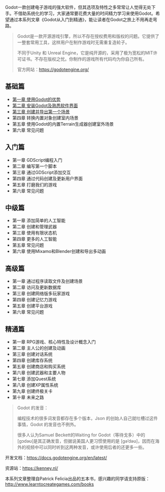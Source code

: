 Godot一款创建电子游戏的强大软件，但其选项及特性之多常常让人觉得无处下手。不借助系统化的学习，大家通常要花费大量的时间精力学习来使用Godot。希望通过本系列文章《Godot从入门到精通》，能让读者在Godot之旅上不用再走弯路。

> Godot是一款开源游戏引擎，所以不存在授权费用和版权的问题。它提供了一整套常用工具，这样用户在制作游戏时无需重复造轮子。
>
> 不同于Unity 和 Unreal Engine，它是纯开源的，采用了极为宽松的MIT许可证书。不存在版权之忧。你制作的游戏所有代码均为你自己所有。
>
> 官方网站：<https://godotengine.org/>

## 基础篇

-   [第一章 使用Godot的优势](foundation/1.md)
-   [第二章 安装Godot及熟悉软件界面](foundation/2.md)
-   [第三章 创建并导出第一个场景](foundation/3.md)
-   第四章 转换内置对象创建室内场景
-   第五章 使用Godot的内置Terrain生成器创建室外场景
-   第六章 常见问题

## 入门篇

-   第一章 GDScript编程入门
-   第二章 编写第一个脚本
-   第三章 通过GDScript添加交互
-   第四章 通过代码创建及更新用户界面
-   第五章 打磨我们的游戏
-   第六章 常见问题

## 中级篇

-   第一章 添加简单的人工智能
-   第二章 创建和管理武器
-   第三章 使用有限状态机
-   第四章 更多的人工智能
-   第五章 常见问题
-   第六章 使用Mixamo和Blender创建和导出多动画

## 高级篇

-   第一章 通过程序读取文件及创建场景
-   第二章 访问及更新数据库
-   第三章 创建网络版多玩家游戏
-   第四章 创建记忆力游戏
-   第五章 创建平台游戏
-   第六章 常见问题

## 精通篇

-   第一章 RPG游戏、核心特性及设计概念入门
-   第二章 主人公的创建及动画
-   第三章 创建对话系统
-   第四章 创建库存系统
-   第五章 创建商店和购买系统
-   第六章 创建武器和主要人物
-   第七章 添加Quest系统
-   第八章 创建XP属性系统
-   第九章 创建终极关卡
-   第十章 未来之路

> Godot 的发音：
>
> 编程技术的很多词发音都存在多个版本，Json 的创始人自己就吐槽过这件事情，Godot 的发音也不例外。
>
> 很多人认为Samuel Beckett的Waiting for Godot（等待戈多）中的[gɔdəʊ]是其正确发音，但据说美国人更习惯使用的是 [gə’dəʊ]，因而在海外的视频中可以同时听到这两种发音，或许使用后者的还更多一些。

开发文档：<https://docs.godotengine.org/en/latest/>

资源站：<https://kenney.nl/>

本系列文章整理自Patrick Felicia出品的五本书，感兴趣的同学请支持原版：<http://www.learntocreategames.com/books>
